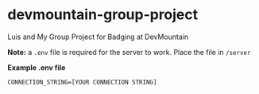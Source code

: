 # devmountain-group-project
Luis and My Group Project for Badging at DevMountain

**Note:** a `.env` file is required for the server to work. Place the file in `/server`

**Example .env file**
```
CONNECTION_STRING=[YOUR CONNECTION STRING]
```
